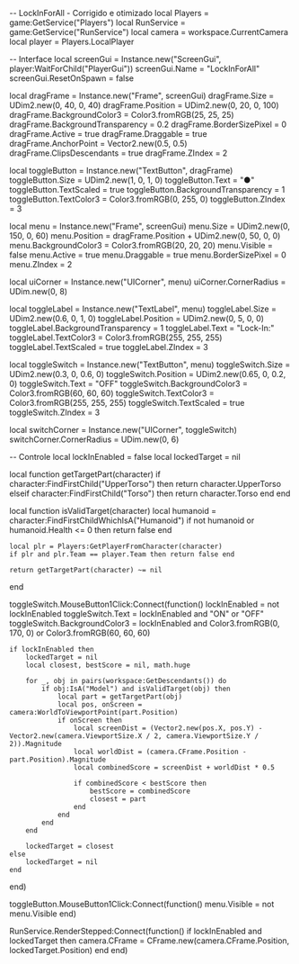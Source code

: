 -- LockInForAll - Corrigido e otimizado
local Players = game:GetService("Players")
local RunService = game:GetService("RunService")
local camera = workspace.CurrentCamera
local player = Players.LocalPlayer

-- Interface
local screenGui = Instance.new("ScreenGui", player:WaitForChild("PlayerGui"))
screenGui.Name = "LockInForAll"
screenGui.ResetOnSpawn = false

local dragFrame = Instance.new("Frame", screenGui)
dragFrame.Size = UDim2.new(0, 40, 0, 40)
dragFrame.Position = UDim2.new(0, 20, 0, 100)
dragFrame.BackgroundColor3 = Color3.fromRGB(25, 25, 25)
dragFrame.BackgroundTransparency = 0.2
dragFrame.BorderSizePixel = 0
dragFrame.Active = true
dragFrame.Draggable = true
dragFrame.AnchorPoint = Vector2.new(0.5, 0.5)
dragFrame.ClipsDescendants = true
dragFrame.ZIndex = 2

local toggleButton = Instance.new("TextButton", dragFrame)
toggleButton.Size = UDim2.new(1, 0, 1, 0)
toggleButton.Text = "●"
toggleButton.TextScaled = true
toggleButton.BackgroundTransparency = 1
toggleButton.TextColor3 = Color3.fromRGB(0, 255, 0)
toggleButton.ZIndex = 3

local menu = Instance.new("Frame", screenGui)
menu.Size = UDim2.new(0, 150, 0, 60)
menu.Position = dragFrame.Position + UDim2.new(0, 50, 0, 0)
menu.BackgroundColor3 = Color3.fromRGB(20, 20, 20)
menu.Visible = false
menu.Active = true
menu.Draggable = true
menu.BorderSizePixel = 0
menu.ZIndex = 2

local uiCorner = Instance.new("UICorner", menu)
uiCorner.CornerRadius = UDim.new(0, 8)

local toggleLabel = Instance.new("TextLabel", menu)
toggleLabel.Size = UDim2.new(0.6, 0, 1, 0)
toggleLabel.Position = UDim2.new(0, 5, 0, 0)
toggleLabel.BackgroundTransparency = 1
toggleLabel.Text = "Lock-In:"
toggleLabel.TextColor3 = Color3.fromRGB(255, 255, 255)
toggleLabel.TextScaled = true
toggleLabel.ZIndex = 3

local toggleSwitch = Instance.new("TextButton", menu)
toggleSwitch.Size = UDim2.new(0.3, 0, 0.6, 0)
toggleSwitch.Position = UDim2.new(0.65, 0, 0.2, 0)
toggleSwitch.Text = "OFF"
toggleSwitch.BackgroundColor3 = Color3.fromRGB(60, 60, 60)
toggleSwitch.TextColor3 = Color3.fromRGB(255, 255, 255)
toggleSwitch.TextScaled = true
toggleSwitch.ZIndex = 3

local switchCorner = Instance.new("UICorner", toggleSwitch)
switchCorner.CornerRadius = UDim.new(0, 6)

-- Controle
local lockInEnabled = false
local lockedTarget = nil

local function getTargetPart(character)
	if character:FindFirstChild("UpperTorso") then
		return character.UpperTorso
	elseif character:FindFirstChild("Torso") then
		return character.Torso
	end
end

local function isValidTarget(character)
	local humanoid = character:FindFirstChildWhichIsA("Humanoid")
	if not humanoid or humanoid.Health <= 0 then return false end

	local plr = Players:GetPlayerFromCharacter(character)
	if plr and plr.Team == player.Team then return false end

	return getTargetPart(character) ~= nil
end

toggleSwitch.MouseButton1Click:Connect(function()
	lockInEnabled = not lockInEnabled
	toggleSwitch.Text = lockInEnabled and "ON" or "OFF"
	toggleSwitch.BackgroundColor3 = lockInEnabled and Color3.fromRGB(0, 170, 0) or Color3.fromRGB(60, 60, 60)

	if lockInEnabled then
		lockedTarget = nil
		local closest, bestScore = nil, math.huge

		for _, obj in pairs(workspace:GetDescendants()) do
			if obj:IsA("Model") and isValidTarget(obj) then
				local part = getTargetPart(obj)
				local pos, onScreen = camera:WorldToViewportPoint(part.Position)
				if onScreen then
					local screenDist = (Vector2.new(pos.X, pos.Y) - Vector2.new(camera.ViewportSize.X / 2, camera.ViewportSize.Y / 2)).Magnitude
					local worldDist = (camera.CFrame.Position - part.Position).Magnitude
					local combinedScore = screenDist + worldDist * 0.5

					if combinedScore < bestScore then
						bestScore = combinedScore
						closest = part
					end
				end
			end
		end

		lockedTarget = closest
	else
		lockedTarget = nil
	end
end)

toggleButton.MouseButton1Click:Connect(function()
	menu.Visible = not menu.Visible
end)

RunService.RenderStepped:Connect(function()
	if lockInEnabled and lockedTarget then
		camera.CFrame = CFrame.new(camera.CFrame.Position, lockedTarget.Position)
	end
end)
